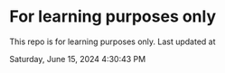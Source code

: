 # For learning purposes only
This repo is for learning purposes only.
Last updated at

Saturday, June 15, 2024 4:30:43 PM

